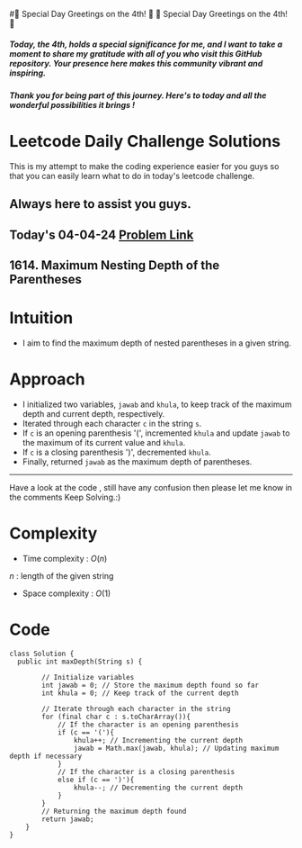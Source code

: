 #🎉 Special Day Greetings on the 4th! 🎉
🎉 Special Day Greetings on the 4th! 🎉

##### Today, the 4th, holds a special significance for me, and I want to take a moment to share my gratitude with all of you who visit this GitHub repository. Your presence here makes this community vibrant and inspiring.

##### Thank you for being part of this journey. Here's to today and all the wonderful possibilities it brings !

# Leetcode Daily Challenge Solutions

This is my attempt to make the coding experience easier for you guys so that you can easily learn what to do in today's leetcode challenge.

## Always here to assist you guys.

## Today's 04-04-24 [Problem Link](https://leetcode.com/problems/maximum-nesting-depth-of-the-parentheses/description/?envType=daily-question&envId=2024-04-04)
## 1614. Maximum Nesting Depth of the Parentheses

# Intuition
<!-- Describe your first thoughts on how to solve this problem. -->
- I aim to find the maximum depth of nested parentheses in a given string.
# Approach
<!-- Describe your approach to solving the problem. -->
   - I initialized two variables, `jawab` and `khula`, to keep track of the maximum depth and current depth, respectively.
   - Iterated through each character `c` in the string `s`.
   - If `c` is an opening parenthesis '(', incremented `khula` and update `jawab` to the maximum of its current value and `khula`.
   - If `c` is a closing parenthesis ')', decremented `khula`.
   - Finally, returned `jawab` as the maximum depth of parentheses.

--- 
Have a look at the code , still have any confusion then please let me know in the comments
Keep Solving.:)
# Complexity
- Time complexity : $O(n)$
<!-- Add your time complexity here, e.g. $$O(n)$$ -->
$n$ : length of the given string
- Space complexity : $O(1)$
<!-- Add your space complexity here, e.g. $$O(n)$$ -->

# Code
```
class Solution {
  public int maxDepth(String s) {
    
        // Initialize variables
        int jawab = 0; // Store the maximum depth found so far
        int khula = 0; // Keep track of the current depth

        // Iterate through each character in the string
        for (final char c : s.toCharArray()){
            // If the character is an opening parenthesis
            if (c == '('){
                khula++; // Incrementing the current depth
                jawab = Math.max(jawab, khula); // Updating maximum depth if necessary
            }
            // If the character is a closing parenthesis
            else if (c == ')'){
                khula--; // Decrementing the current depth
            }
        }
        // Returning the maximum depth found
        return jawab;
    }
}
```